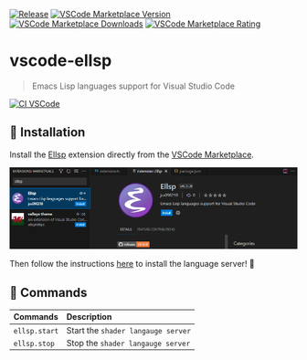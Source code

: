[![Release](https://img.shields.io/github/tag/jcs-elpa/ellsp.svg?label=release&logo=github)](https://github.com/jcs-elpa/ellsp/releases/latest)
[![VSCode Marketplace Version](https://img.shields.io/visual-studio-marketplace/v/jcs090218.Ellsp?label=VSCode%20Marketplace&logo=visualstudiocode)](https://marketplace.visualstudio.com/items?itemName=jcs090218.Ellsp)
[![VSCode Marketplace Downloads](https://img.shields.io/visual-studio-marketplace/d/jcs090218.Ellsp)](https://marketplace.visualstudio.com/items?itemName=jcs090218.Ellsp)
[![VSCode Marketplace Rating](https://img.shields.io/visual-studio-marketplace/r/jcs090218.Ellsp)](https://marketplace.visualstudio.com/items?itemName=jcs090218.Ellsp)

# vscode-ellsp
> Emacs Lisp languages support for Visual Studio Code

[![CI VSCode](https://github.com/elisp-lsp/vscode-ellsp/actions/workflows/test-vscode.yml/badge.svg)](https://github.com/elisp-lsp/vscode-ellsp/actions/workflows/test-vscode.yml)

## 💾 Installation

Install the [Ellsp][] extension directly from the [VSCode Marketplace][].

<img alt="installation" src="./etc/installation.png"/>

Then follow the instructions [here](https://github.com/jcs090218/ellsp#-installation)
to install the language server! 🎉

## 📇 Commands

| Commands      | Description                        |
|:--------------|:-----------------------------------|
| `ellsp.start` | Start the `shader langauge server` |
| `ellsp.stop`  | Stop the `shader langauge server`  |


[Ellsp]: https://marketplace.visualstudio.com/items?itemName=jcs090218.Ellsp
[VSCode Marketplace]: https://marketplace.visualstudio.com/vscode
